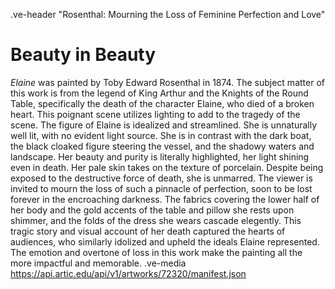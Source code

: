 .ve-header "Rosenthal: Mourning the Loss of Feminine Perfection and Love"


# Beauty in Beauty
*Elaine* was painted by Toby Edward Rosenthal in 1874. The subject matter of this work is from the legend of King Arthur and the Knights of the Round Table, specifically the death of the character Elaine, who died of a broken heart. This poignant scene utilizes lighting to add to the tragedy of the scene. The figure of Elaine is idealized and streamlined. She is unnaturally well lit, with no evident light source. She is in contrast with the dark boat, the black cloaked figure steering the vessel, and the shadowy waters and landscape. Her beauty and purity is literally highlighted, her light shining even in death. Her pale skin takes on the texture of porcelain. Despite being exposed to the destructive force of death, she is unmarred. The viewer is invited to mourn the loss of such a pinnacle of perfection, soon to be lost forever in the encroaching darkness. The fabrics covering the lower half of her body and the gold accents of the table and pillow she rests upon shimmer, and the folds of the dress she wears cascade elegently. This tragic story and visual account of her death captured the hearts of audiences, who similarly idolized and upheld the ideals Elaine represented. The emotion and overtone of loss in this work make the painting all the more impactful and memorable.
.ve-media https://api.artic.edu/api/v1/artworks/72320/manifest.json


